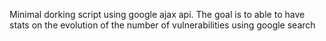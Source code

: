 Minimal dorking script using google ajax api.
The goal is to able to have stats on the evolution of the number of vulnerabilities using google search
